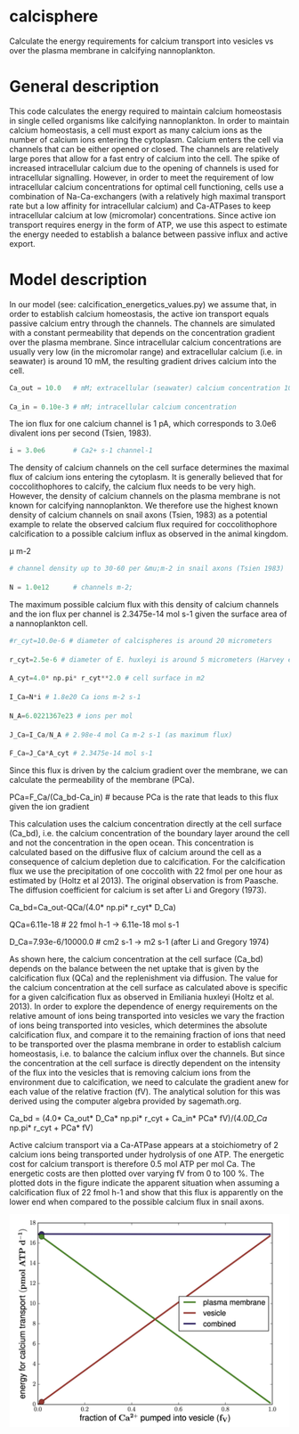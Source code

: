 # calcisphere
Calculate the energy requirements for calcium transport into vesicles vs over the 
plasma membrane in calcifying nannoplankton.

# General description
This code calculates the energy required to maintain calcium homeostasis in single 
celled organisms like calcifying nannoplankton. In order to maintain calcium 
homeostasis, a cell must export as many calcium ions as the number of calcium ions entering the cytoplasm. 
Calcium enters the cell via channels that can be either opened or closed. The 
channels are relatively large pores that allow for a fast entry of calcium into 
the cell. The spike of increased intracellular calcium due to the opening of channels 
is used for intracellular signalling. However, in order to meet the requirement of 
low intracellular calcium concentrations for optimal cell functioning, 
cells use a combination of Na-Ca-exchangers (with a relatively high maximal 
transport rate but a low affinity for intracellular calcium) and Ca-ATPases to keep intracellular 
calcium at low (micromolar) concentrations. Since active ion transport requires energy 
in the form of ATP, we use this aspect to estimate the energy needed to establish a 
balance between passive influx and active export.

# Model description
In our model (see: calcification_energetics_values.py) we assume that, in order to establish calcium homeostasis, the active 
ion transport equals passive calcium entry through the channels. The channels are 
simulated with a constant permeability that depends on the concentration gradient over 
the plasma membrane. Since intracellular calcium concentrations are usually very low (in the 
micromolar range) and extracellular calcium (i.e. in seawater) is around 10 mM, the resulting gradient 
drives calcium into the cell.

```python
Ca_out = 10.0   # mM; extracellular (seawater) calcium concentration 10 mM=10e-3 mol L-1 

Ca_in = 0.10e-3 # mM; intracellular calcium concentration
```

The ion flux for one calcium channel is 1 pA, which corresponds to 3.0e6 divalent ions per second (Tsien, 1983).

```python
i = 3.0e6       # Ca2+ s-1 channel-1
```

The density of calcium channels on the cell surface  determines the maximal flux 
of calcium ions entering the cytoplasm. It is generally believed that for coccolithophores 
to calcify, the calcium flux needs to be very high. However, the density of calcium 
channels on the plasma membrane is not known for calcifying nannoplankton. We 
therefore use the highest known density of calcium channels on snail axons (Tsien, 1983) 
as a potential example to relate the observed calcium flux required for coccolithophore 
calcification to a possible calcium influx as observed in the animal kingdom.

&mu; m-2

```python
# channel density up to 30-60 per &mu;m-2 in snail axons (Tsien 1983)

N = 1.0e12      # channels m-2; 
```

The maximum possible calcium flux with this density of calcium channels and the ion 
flux per channel is 2.3475e-14 mol s-1 given the surface area of a nannoplankton cell.

```python
#r_cyt=10.0e-6 # diameter of calcispheres is around 20 micrometers

r_cyt=2.5e-6 # diameter of E. huxleyi is around 5 micrometers (Harvey et al 2015)

A_cyt=4.0* np.pi* r_cyt**2.0 # cell surface in m2

I_Ca=N*i # 1.8e20 Ca ions m-2 s-1

N_A=6.0221367e23 # ions per mol

J_Ca=I_Ca/N_A # 2.98e-4 mol Ca m-2 s-1 (as maximum flux)

F_Ca=J_Ca*A_cyt # 2.3475e-14 mol s-1
```

Since this flux is driven by the calcium gradient over the membrane, we can calculate 
the permeability of the membrane (PCa).

PCa=F_Ca/(Ca_bd-Ca_in) # because PCa is the rate that leads to this flux given the 
ion gradient

This calculation uses the calcium concentration directly at the cell surface (Ca_bd), 
i.e. the calcium concentration of the boundary layer around the cell and not the 
concentration in the open ocean. This concentration is calculated based on the 
diffusive flux of calcium around the cell as a consequence of calcium depletion 
due to calcification. For the calcification flux we use the precipitation of one 
coccolith with 22 fmol per one hour as estimated by (Holtz et al 2013). The original 
observation is from Paasche. The diffusion coefficient for calcium is set after 
Li and Gregory (1973).

Ca_bd=Ca_out-QCa/(4.0* np.pi* r_cyt* D_Ca)

QCa=6.11e-18 # 22 fmol h-1 -> 6.11e-18 mol s-1

D_Ca=7.93e-6/10000.0 # cm2 s-1 -> m2 s-1 (after Li and Gregory 1974)

As shown here, the calcium concentration at the cell surface (Ca_bd) depends on 
the balance between the net uptake that is given by the calcification flux 
(QCa) and the replenishment via diffusion. The value for the calcium concentration 
at the cell surface as calculated above is specific for a given 
calcification flux as observed in Emiliania huxleyi (Holtz et al. 2013). In order 
to explore the dependence of energy requirements on the relative amount 
of ions being transported into vesicles we vary the fraction of ions being transported 
into vesicles, which determines the absolute calcification flux, and compare it to 
the remaining fraction of ions that need to be transported over the plasma membrane 
in order to establish calcium homeostasis, i.e. to balance the calcium influx over 
the channels. But since the concentration at the cell surface is directly dependent 
on the intensity of the flux into the vesicles that is removing calcium ions from 
the environment due to calcification, we need to calculate the gradient anew for 
each value of the relative fraction (fV). The analytical solution for this was derived 
using the computer algebra provided by sagemath.org.

Ca_bd = (4.0* Ca_out* D_Ca* np.pi* r_cyt + Ca_in* PCa* fV)/(4.0*D_Ca* np.pi* r_cyt + PCa* fV)

Active calcium transport via a Ca-ATPase appears at a stoichiometry of 2 calcium 
ions being transported under hydrolysis of one ATP. The energetic cost 
for calcium transport is therefore 0.5 mol ATP per mol Ca. The energetic costs are 
then plotted over varying fV from 0 to 100 %. The plotted dots in the figure indicate the apparent 
situation when assuming a calcification flux of 22 fmol h-1 and show that this flux 
is apparently on the lower end when compared to the possible calcium flux in snail axons.


<p align="center">
  <img src="SF8n.png" width="650">
</p>


